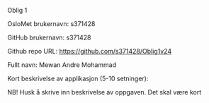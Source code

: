 Oblig 1

OsloMet brukernavn: s371428

GitHub brukernavn: s371428

Github repo URL: https://github.com/s371428/Oblig1v24

Fullt navn: Mewan Andre Mohammad

Kort beskrivelse av applikasjon (5-10 setninger):

NB! Husk å skrive inn beskrivelse av oppgaven. Det skal være kort
